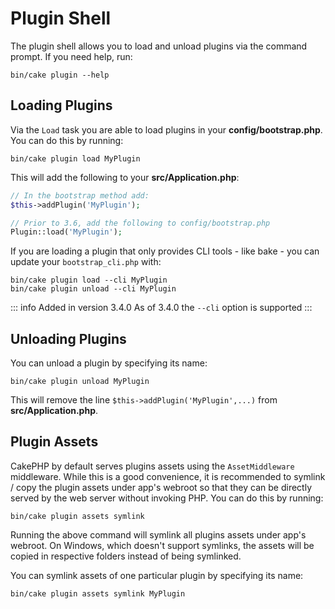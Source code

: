 <a id="plugin-shell"></a>

# Plugin Shell

The plugin shell allows you to load and unload plugins via the command prompt.
If you need help, run:

    bin/cake plugin --help

## Loading Plugins

Via the `Load` task you are able to load plugins in your
**config/bootstrap.php**. You can do this by running:

    bin/cake plugin load MyPlugin

This will add the following to your **src/Application.php**:

``` php
// In the bootstrap method add:
$this->addPlugin('MyPlugin');

// Prior to 3.6, add the following to config/bootstrap.php
Plugin::load('MyPlugin');
```

If you are loading a plugin that only provides CLI tools - like bake - you can
update your `bootstrap_cli.php` with:

    bin/cake plugin load --cli MyPlugin
    bin/cake plugin unload --cli MyPlugin

::: info Added in version 3.4.0
As of 3.4.0 the `--cli` option is supported
:::

## Unloading Plugins

You can unload a plugin by specifying its name:

    bin/cake plugin unload MyPlugin

This will remove the line `$this->addPlugin('MyPlugin',...)` from
**src/Application.php**.

## Plugin Assets

CakePHP by default serves plugins assets using the `AssetMiddleware` middleware.
While this is a good convenience, it is recommended to symlink / copy
the plugin assets under app's webroot so that they can be directly served by the
web server without invoking PHP. You can do this by running:

    bin/cake plugin assets symlink

Running the above command will symlink all plugins assets under app's webroot.
On Windows, which doesn't support symlinks, the assets will be copied in
respective folders instead of being symlinked.

You can symlink assets of one particular plugin by specifying its name:

    bin/cake plugin assets symlink MyPlugin
